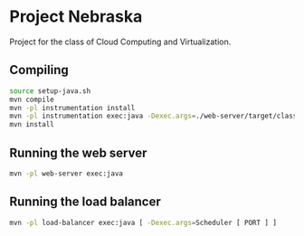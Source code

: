 # Project Nebraska

Project for the class of Cloud Computing and Virtualization.

## Compiling

```bash
source setup-java.sh
mvn compile
mvn -pl instrumentation install
mvn -pl instrumentation exec:java -Dexec.args=./web-server/target/classes/pt/tecnico/cnv/webserver/IntFactorization.class
mvn install
```

## Running the web server

```bash
mvn -pl web-server exec:java
```

## Running the load balancer

```bash
mvn -pl load-balancer exec:java [ -Dexec.args=Scheduler [ PORT ] ]
```

